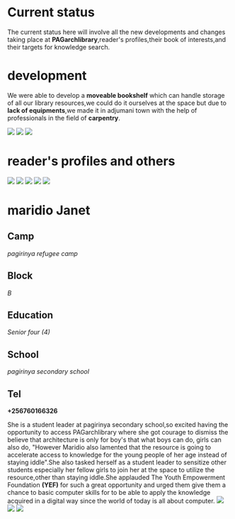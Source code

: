 # Current status 
The current status here will involve all the new developments and changes taking place at **PAGarchlibrary**,reader's profiles,their book of interests,and their targets for knowledge search.
# development
We were able to develop a **moveable bookshelf** which can handle storage of all our library resources,we could do it ourselves at the space but due to **lack of equipments**,we made it in adjumani town with the help of professionals in the field of **carpentry**.

![](images/IMG_20220515_225307_668.jpg)
![](images/IMG_20220516_091235_568.jpg)
![](images/IMG_20220516_092008_073.jpg)
# reader's profiles and others
![](images/IMG_20220516_092853_842.jpg)
![](images/IMG_20220516_192034_696.jpg)
![](images/ELI.jpg)
![](images/IMG_20220516_193925_996.jpg)
![](images/IMG_20220516_194522_841.jpg)
# maridio Janet
## Camp 
*pagirinya refugee camp*
## Block
*B*
## Education
*Senior four (4)* 
## School 
*pagirinya secondary school*
## Tel
**+256760166326**

She is a student leader at pagirinya secondary school,so excited having the opportunity to access PAGarchlibrary where she got courage to dismiss the believe that architecture is only for boy's that what boys can do, girls can also do, "However Maridio also lamented that the resource is going to accelerate access to knowledge for the young people of her age instead of staying iddle".She also tasked herself as a student leader to sensitize other students especially her fellow girls to join her at the space to utilize the resource,other than staying iddle.She applauded The Youth Empowerment Foundation **(YEF)** for such a great opportunity and urged them give them a chance to basic computer skills for to be able to apply the knowledge acquired in a digital way since the world of today is all about computer. 
![](images/IMG_20220516_224205_512.jpg)
![](images/IMG_20220516_195047_816.jpg)
![](images/IMG_20220516_195958_140.jpg)



